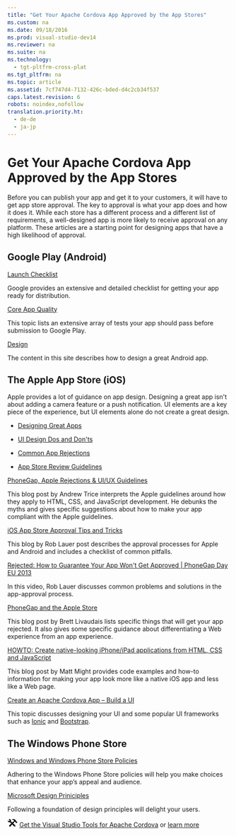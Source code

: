 ```yaml
---
title: "Get Your Apache Cordova App Approved by the App Stores"
ms.custom: na
ms.date: 09/18/2016
ms.prod: visual-studio-dev14
ms.reviewer: na
ms.suite: na
ms.technology: 
  - tgt-pltfrm-cross-plat
ms.tgt_pltfrm: na
ms.topic: article
ms.assetid: 7cf747d4-7132-426c-bded-d4c2cb34f537
caps.latest.revision: 6
robots: noindex,nofollow
translation.priority.ht: 
  - de-de
  - ja-jp
---
```

# Get Your Apache Cordova App Approved by the App Stores
Before you can publish your app and get it to your customers, it will have to get app store approval. The key to approval is what your app does and how it does it. While each store has a different process and a different list of requirements, a well-designed app is more likely to receive approval on any platform. These articles are a starting point for designing apps that have a high likelihood of approval.  
  
## Google Play (Android)  
 [Launch Checklist](http://developer.android.com/distribute/tools/launch-checklist.html)  
  
 Google provides an extensive and detailed checklist for getting your app ready for distribution.  
  
 [Core App Quality](http://developer.android.com/distribute/essentials/quality/core.html)  
  
 This topic lists an extensive array of tests your app should pass before submission to Google Play.  
  
 [Design](http://developer.android.com/design/index.html)  
  
 The content in this site describes how to design a great Android app.  
  
## The Apple App Store (iOS)  
 Apple provides a lot of guidance on app design. Designing a great app isn't about adding a camera feature or a push notification. UI elements are a key piece of the experience, but UI elements alone do not create a great design.  
  
-   [Designing Great Apps](https://developer.apple.com/design/)  
  
-   [UI Design Dos and Don'ts](https://developer.apple.com/design/tips/)  
  
-   [Common App Rejections](https://developer.apple.com/app-store/review/rejections/)  
  
-   [App Store Review Guidelines](https://developer.apple.com/app-store/review/guidelines/)  
  
 [PhoneGap, Apple Rejections & UI/UX Guidelines](http://www.tricedesigns.com/2012/10/03/phonegap-apple-rejections-uiux-guidelines/)  
  
 This blog post by Andrew Trice interprets the Apple guidelines around how they apply to HTML, CSS, and JavaScript development. He debunks the myths and gives specific suggestions about how to make your app compliant with the Apple guidelines.  
  
 [iOS App Store Approval Tips and Tricks](http://blogs.telerik.com/appbuilder/posts/13-05-16/ios-app-store-approval-tips-and-tricks)  
  
 This blog by Rob Lauer post describes the approval processes for Apple and Android and includes a checklist of common pitfalls.  
  
 [Rejected: How to Guarantee Your App Won't Get Approved &#124; PhoneGap Day EU 2013](http://www.youtube.com/watch?v=-xIugmJ6ks4)  
  
 In this video, Rob Lauer discusses common problems and solutions in the app-approval process.  
  
 [PhoneGap and the Apple Store](http://www.awesome-robot.com/article/PhoneGap_and_the_Apple_Store/)  
  
 This blog post by Brett Livaudais lists specific things that will get your app rejected. It also gives some specific guidance about differentiating a Web experience from an app experience.  
  
 [HOWTO: Create native-looking iPhone/iPad applications from HTML, CSS and JavaScript](http://matt.might.net/articles/how-to-native-iphone-ipad-apps-in-javascript/)  
  
 This blog post by Matt Might provides code examples and how-to information for making your app look more like a native iOS app and less like a Web page.  
  
 [Create an Apache Cordova App – Build a UI](http://msdn.microsoft.com/library/dn757057.aspx#BuildUI)  
  
 This topic discusses designing your UI and some popular UI frameworks such as [Ionic](http://ionicframework.com/) and [Bootstrap](http://getbootstrap.com/).  
  
## The Windows Phone Store  
 [Windows and Windows Phone Store Policies](http://msdn.microsoft.com/library/windows/apps/dn764944.aspx)  
  
 Adhering to the Windows Phone Store policies will help you make choices that enhance your app’s appeal and audience.  
  
 [Microsoft Design Priniciples](http://msdn.microsoft.com/library/windows/apps/hh781237.aspx)  
  
 Following a foundation of design principles will delight your users.  
  
 ![Download the tools](../vs140/media/Cordova_Install_Download.png "Cordova_Install_Download") [Get the Visual Studio Tools for Apache Cordova](http://aka.ms/mchm38) or [learn more](https://www.visualstudio.com/cordova-vs.aspx)